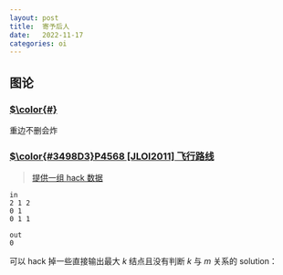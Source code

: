 ```yaml
---
layout: post
title:  寄予后人
date:   2022-11-17
categories: oi
---
```


## 图论

### [$\color{#}](https://www.luogu.com.cn/problem/P1983)

重边不删会炸

### [$\color{#3498D3}P4568 [JLOI2011] 飞行路线](https://www.luogu.com.cn/problem/P4568)

> [提供一组 hack 数据](https://www.luogu.com.cn/discuss/77958)

```
in
2 1 2
0 1
0 1 1

out
0
```

可以 hack 掉一些直接输出最大 $k$ 结点且没有判断 $k$ 与 $m$ 关系的 solution：